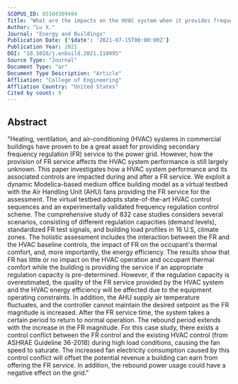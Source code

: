```yaml
---
SCOPUS_ID: 85104309484
Title: "What are the impacts on the HVAC system when it provides frequency regulation? – A comprehensive case study with a Multi-Zone variable air volume (VAV) system"
Author: "Lu X."
Journal: "Energy and Buildings"
Publication Date: {'$date': '2021-07-15T00:00:00Z'}
Publication Year: 2021
DOI: "10.1016/j.enbuild.2021.110995"
Source Type: "Journal"
Document Type: "ar"
Document Type Description: "Article"
Affliation: "College of Engineering"
Affliation Country: "United States"
Cited by count: 9
---
```


## Abstract
"Heating, ventilation, and air-conditioning (HVAC) systems in commercial buildings have proven to be a great asset for providing secondary frequency regulation (FR) service to the power grid. However, how the provision of FR service affects the HVAC system performance is still largely unknown. This paper investigates how a HVAC system performance and its associated controls are impacted during and after a FR service. We exploit a dynamic Modelica-based medium office building model as a virtual testbed with the Air Handling Unit (AHU) fans providing the FR service for the assessment. The virtual testbed adopts state-of-the-art HVAC control sequences and an experimentally validated frequency regulation control scheme. The comprehensive study of 832 case studies considers several scenarios, consisting of different regulation capacities (demand levels), standardized FR test signals, and building load profiles in 16 U.S, climate zones. The holistic assessment includes the interaction between the FR and the HVAC baseline controls, the impact of FR on the occupant's thermal comfort, and, more importantly, the energy efficiency. The results show that FR has little or no impact on the HVAC operation and occupant thermal comfort while the building is providing the service if an appropriate regulation capacity is pre-determined. However, if the regulation capacity is overestimated, the quality of the FR service provided by the HVAC system and the HVAC energy efficiency will be affected due to the equipment operating constraints. In addition, the AHU supply air temperature fluctuates, and the controller cannot maintain the desired setpoint as the FR magnitude is increased. After the FR service time, the system takes a certain period to return to normal operation. The rebound period extends with the increase in the FR magnitude. For this case study, there exists a control conflict between the FR control and the existing HVAC control (from ASHRAE Guideline 36-2018) during high load conditions, causing the fan speed to saturate. The increased fan electricity consumption caused by this control conflict will offset the potential revenue a building can earn from offering the FR service. In addition, the rebound power usage could have a negative effect on the grid."

